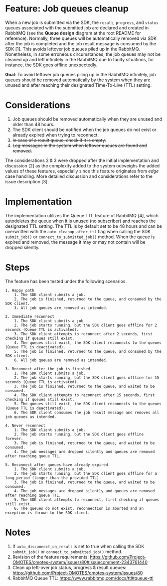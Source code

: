 # Feature: Job queues cleanup

When a new job is submitted via the SDK, the `result`, `progress`, and `status` queues associated with the submitted job are declared and created in RabbitMQ (see the **Queue design** diagram at the root README for reference). Normally, three queues will be automatically removed via SDK after the job is completed and the job result message is consumed by the SDK [1]. This avoids leftover job queues piled up in the RabbitMQ. Nonetheless, in some erroneous circumstances, the job queues may not be cleaned up and left infinitely in the RabbitMQ due to faulty situations, for instance, the SDK goes offline unexpectedly.

__Goal__: To avoid leftover job queues piling up in the RabbitMQ infinitely, job queues should be removed automatically by the system when they are unused and after reaching their designated Time-To-Live (TTL) setting.

# Considerations

1. Job queues should be removed automatically when they are unused and older than 48 hours.
2. The SDK client should be notified when the job queues do not exist or already expired when trying to reconnect. 
3. <del>In case of a result queue, check if it is empty.</del>
4. <del>Log messages in the system when leftover queues are found and removed.</del>

The considerations 2 & 3 were dropped after the initial implementation and discussion [2] as the complexity added to the system outweighs the added values of these features, especially since this feature originates from _edge_ case handling. More detailed discussion and considerations refer to the issue description [3].

# Implementation

The implementation utilizes the Queue TTL feature of RabbitMQ [4], which autodeletes the queue when it is unused (no subscriber) and reaches the designated TTL setting. The TTL is by default set to be 48 hours and can be overwritten with the `auto_cleanup_after_ttl` flag when calling the SDK `submit_job()` or `connect_to_submitted_job()` method. When the queue is expired and removed, the message it may or may not contain will be dropped silently.

# Steps

The feature has been tested under the following scenarios.

```
1. Happy path
    1. The SDK client submits a job.
    2. The job is finished, returned to the queue, and consumed by the SDK client.
    3. All job queues are removed as intended.

2. Immediate reconnect
    1. The SDK client submits a job
    2. The job starts running, but the SDK client goes offline for 2 seconds (Queue TTL is activated).
    3. The SDK client attempts to reconnect after 2 seconds, first checking if queues still exist.
    4. The queues still exist, the SDK client reconnects to the queues (Queue TTL is deactivated).
    5. The job is finished, returned to the queue, and consumed by the SDK client.
    6. All job queues are removed as intended.

3. Reconnect after the job is finished
    1. The SDK client submits a job.
    2. The job starts running, but the SDK client goes offline for 15 seconds (Queue TTL is activated).
    3. The job is finished, returned to the queue, and waited to be consumed.
    4. The SDK client attempts to reconnect after 15 seconds, first checking if queues still exist.
    5. The queues still exist, the SDK client reconnects to the queues (Queue TTL is deactivated).
    6. The SDK client consumes the job result message and removes all job queues as intended.

4. Never reconnect
    1. The SDK client submits a job.
    2. The job starts running, but the SDK client goes offline forever.
    3. The job is finished, returned to the queue, and waited to be consumed.
    4. The job messages are dropped silently and queues are removed after reaching queue TTL.

5. Reconnect after queues have already expired
    1. The SDK client submits a job.
    2. The job starts running, but the SDK client goes offline for a long period (longer than the provided TTL).
    3. The job is finished, returned to the queue, and waited to be consumed.
    4. The job messages are dropped silently and queues are removed after reaching queue TTL.
    5. The SDK client attempts to reconnect, first checking if queues still exist.
    6. The queues do not exist, reconnection is aborted and an exception is thrown to the SDK client.
```


# Notes
1. If `auto_disconnect_on_result` is set to true when calling the SDK `submit_job()` or `connect_to_submitted_job()` method.
2. Revision of the feature requirements: https://github.com/Project-OMOTES/omotes-system/issues/80#issuecomment-2343761440
3. Clean up left-over job status, progress & result queues: https://github.com/Project-OMOTES/omotes-system/issues/80
4. RabbitMQ Queue TTL: https://www.rabbitmq.com/docs/ttl#queue-ttl